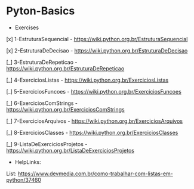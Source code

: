 # Pyton-Basics

- Exercises

[x] 1-EstruturaSequencial - https://wiki.python.org.br/EstruturaSequencial 

[x] 2-EstruturaDeDecisao - https://wiki.python.org.br/EstruturaDeDecisao 

[_] 3-EstruturaDeRepeticao - https://wiki.python.org.br/EstruturaDeRepeticao 

[_] 4-ExerciciosListas - https://wiki.python.org.br/ExerciciosListas 

[_] 5-ExerciciosFuncoes - https://wiki.python.org.br/ExerciciosFuncoes

[_] 6-ExerciciosComStrings - https://wiki.python.org.br/ExerciciosComStrings 

[_] 7-ExerciciosArquivos - https://wiki.python.org.br/ExerciciosArquivos 

[_] 8-ExerciciosClasses - https://wiki.python.org.br/ExerciciosClasses 

[_] 9-ListaDeExerciciosProjetos - https://wiki.python.org.br/ListaDeExerciciosProjetos 


- HelpLinks: 

List: https://www.devmedia.com.br/como-trabalhar-com-listas-em-python/37460
